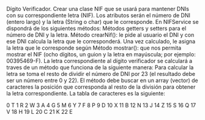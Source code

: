 Dígito Verificador. Crear una clase NIF que se usará para mantener DNIs con su correspondiente letra (NIF). Los atributos serán el número de DNI (entero largo) y la letra (String o char) que le corresponde. En NIFService se dispondrá de los siguientes métodos:
Métodos getters y setters para el número de DNI y la letra.
Método crearNif(): le pide al usuario el DNI y con ese DNI calcula la letra que le corresponderá. Una vez calculado, le asigna la letra que le corresponde según
Método mostrar(): que nos permita mostrar el NIF (ocho dígitos, un guion y la letra en mayúscula; por ejemplo: 00395469-F).
La letra correspondiente al dígito verificador se calculará a traves de un método que funciona de la siguiente manera: Para calcular la letra se toma el resto de dividir el número de DNI por 23 (el resultado debe ser un número entre 0 y 22). El método debe buscar en un array (vector) de caracteres la posición que corresponda al resto de la división para obtener la letra correspondiente. La tabla de caracteres es la siguiente:

0       T
1       R
2       W
3       A
4       G
5       M
6       Y
7       F
8       P
9       D
10      X
11      B
12      N
13      J
14      Z
15      S
16      Q
17      V
18      H
19      L
20      C
21      K
22      E